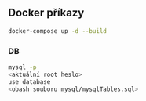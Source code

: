 ## Docker příkazy
```sh
docker-compose up -d --build
```

### DB
```sh
mysql -p
<aktuální root heslo>
use database
<obash souboru mysql/mysqlTables.sql>
```
